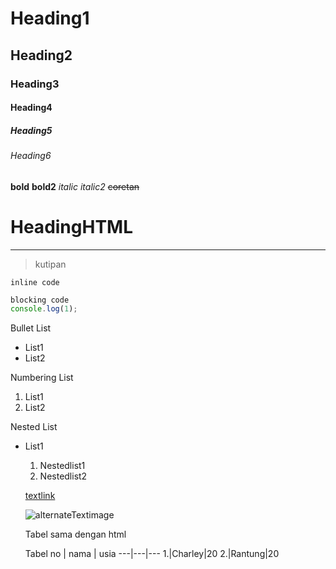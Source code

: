 # Heading1

## Heading2

### Heading3

#### Heading4
##### Heading5
###### Heading6

__bold__
**bold2**
_italic_
*italic2*
~~coretan~~

<h1>HeadingHTML</h1>
<hr>

> kutipan

`inline code`

```javascript
blocking code
console.log(1);
```

Bullet List
- List1
- List2

Numbering List
1. List1
2. List2

Nested List
- List1
    1. Nestedlist1
    2. Nestedlist2

    [textlink](https://linknya.com)

    ![alternateTextimage](./image.png)

    Tabel sama dengan html

    Tabel
    no | nama | usia
    ---|---|---
    1.|Charley|20
    2.|Rantung|20